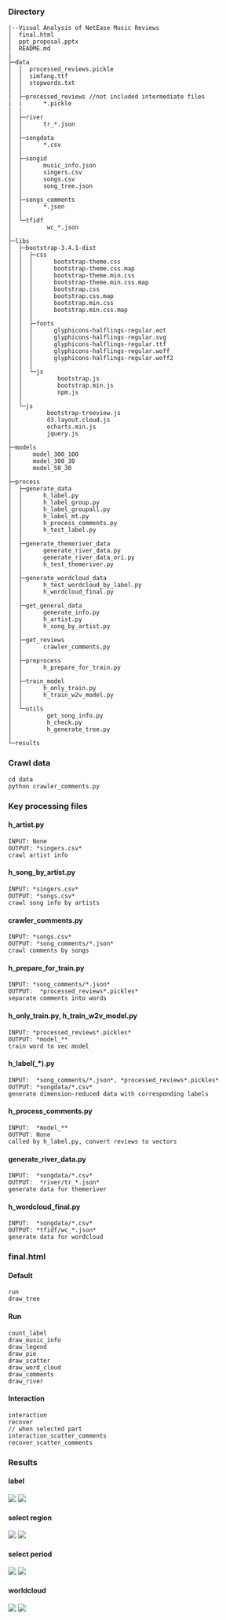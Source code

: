 ### Directory
```
|--Visual Analysis of NetEase Music Reviews
│  final.html
│  ppt_proposal.pptx
│  README.md
|      
├─data
│  │  processed_reviews.pickle
│  │  simfang.ttf
│  │  stopwords.txt
│  │  
|  ├─processed_reviews //not included intermediate files
|  |      *.pickle
|  |
│  ├─river
│  │      tr_*.json
│  │      
│  ├─songdata
│  │      *.csv
│  │      
│  ├─songid
│  │      music_info.json
│  │      singers.csv
│  │      songs.csv
│  │      song_tree.json
│  │      
│  ├─songs_comments
│  │      *.json
│  │      
│  └─tfidf
│          wc_*.json
│          
├─libs
│  ├─bootstrap-3.4.1-dist
│  │  ├─css
│  │  │      bootstrap-theme.css
│  │  │      bootstrap-theme.css.map
│  │  │      bootstrap-theme.min.css
│  │  │      bootstrap-theme.min.css.map
│  │  │      bootstrap.css
│  │  │      bootstrap.css.map
│  │  │      bootstrap.min.css
│  │  │      bootstrap.min.css.map
│  │  │      
│  │  ├─fonts
│  │  │      glyphicons-halflings-regular.eot
│  │  │      glyphicons-halflings-regular.svg
│  │  │      glyphicons-halflings-regular.ttf
│  │  │      glyphicons-halflings-regular.woff
│  │  │      glyphicons-halflings-regular.woff2
│  │  │      
│  │  └─js
│  │          bootstrap.js
│  │          bootstrap.min.js
│  │          npm.js
│  │          
│  └─js
│          bootstrap-treeview.js
│          d3.layout.cloud.js
│          echarts.min.js
│          jquery.js
│          
├─models
│      model_300_100
│      model_300_30
│      model_50_30
│      
├─process
│  ├─generate_data
│  │      h_label.py 
│  │      h_label_group.py
│  │      h_label_groupall.py
│  │      h_label_mt.py
│  │      h_process_comments.py
│  │      h_test_label.py
│  │      
│  ├─generate_themeriver_data
│  │      generate_river_data.py
│  │      generate_river_data_ori.py
│  │      h_test_themeriver.py
│  │      
│  ├─generate_wordcloud_data
│  │      h_test_wordcloud_by_label.py
│  │      h_wordcloud_final.py
│  │      
│  ├─get_general_data
│  │      generate_info.py
│  │      h_artist.py
│  │      h_song_by_artist.py
│  │      
│  ├─get_reviews
│  │      crawler_comments.py
│  │      
│  ├─preprocess
│  │      h_prepare_for_train.py
│  │      
│  ├─train_model
│  │      h_only_train.py
│  │      h_train_w2v_model.py
│  │      
│  └─utils
│          get_song_info.py
│          h_check.py
│          h_generate_tree.py
│          
└─results

```

### Crawl data
```
cd data
python crawler_comments.py
```

### Key processing files

#### h_artist.py

```
INPUT: None
OUTPUT: *singers.csv*
crawl artist info
```

#### h_song_by_artist.py

```
INPUT: *singers.csv*
OUTPUT: *songs.csv*
crawl song info by artists
```

#### crawler_comments.py
```
INPUT: *songs.csv*
OUTPUT: *song_comments/*.json*
crawl comments by songs
```

#### h_prepare_for_train.py

```
INPUT: *song_comments/*.json*
OUTPUT:  *processed_reviews*.pickles*
separate comments into words
```

#### h_only_train.py, h_train_w2v_model.py

```
INPUT: *processed_reviews*.pickles*
OUTPUT: *model_**
train word to vec model
```

#### h_label(_*).py

```
INPUT:  *song_comments/*.json*, *processed_reviews*.pickles*
OUTPUT: *songdata/*.csv*
generate dimension-reduced data with corresponding labels
```

#### h_process_comments.py

```
INPUT:  *model_**
OUTPUT: None
called by h_label.py, convert reviews to vectors
```

#### generate_river_data.py

```
INPUT:  *songdata/*.csv*
OUTPUT:  *river/tr_*.json*
generate data for themeriver
```

#### h_wordcloud_final.py

```
INPUT:  *songdata/*.csv*
OUTPUT: *tfidf/wc_*.json*
generate data for wordcloud
```

### final.html
#### Default
```
run
draw_tree
```
#### Run
```
count_label
draw_music_info
draw_legend
draw_pie
draw_scatter
draw_word_cloud
draw_comments
draw_river
```
#### Interaction
```
interaction
recover
// when selected part
interaction_scatter_comments  
recover_scatter_comments
```

### Results
#### label
![](results/11-队长-华语男歌手.png)
![](results/11_label.png)
#### select region
![](results/因为爱情-陈奕迅-华语男歌手.png)
![](results/因为爱情_part.png)
#### select period
![](results/1DLK-Reol-日本女歌手.png)
![](results/1DLK_part.png)
#### worldcloud
![](results/22-Taylor%20Swift-欧美女歌手.png)
![](results/因为爱情.png)
